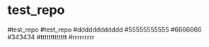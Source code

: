 # test_repo
#test_repo
#test_repo
#dddddddddddd
#55555555555
#6666666
#343434
#ttttttttttttt
#rrrrrrrrr
